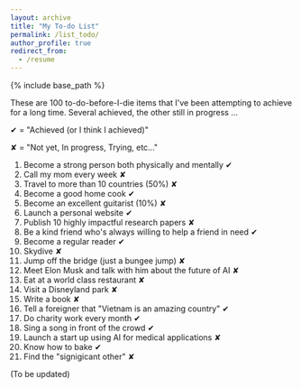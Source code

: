 ```yaml
---
layout: archive
title: "My To-do List"
permalink: /list_todo/
author_profile: true
redirect_from:
  - /resume
---
```


{% include base_path %}

These are 100 to-do-before-I-die items that I've been attempting to achieve for a long time. Several achieved, the other still in progress ... 

&#10004; = "Achieved (or I think I achieved)"

&#10008; = "Not yet, In progress, Trying, etc..."

1. Become a strong person both physically and mentally &#10004;
2. Call my mom every week &#10008;
3. Travel to more than 10 countries (50%) &#10008;
4. Become a good home cook  &#10004;
5. Become an excellent guitarist (10%) &#10008;
6. Launch a personal website &#10004;
7. Publish 10 highly impactful research papers &#10008;
8. Be a kind friend who's always willing to help a friend in need &#10004;
9. Become a regular reader &#10004; 
10. Skydive &#10008;
11. Jump off the bridge (just a bungee jump) &#10008;
12. Meet Elon Musk and talk with him about the future of AI &#10008;
13. Eat at a world class restaurant &#10008;
14. Visit a Disneyland park &#10008;
15. Write a book &#10008;
16. Tell a foreigner that "Vietnam is an amazing country" &#10004;
17. Do charity work every month &#10004;
18. Sing a song in front of the crowd  &#10004;
19. Launch a start up using AI for medical applications &#10008;
20. Know how to bake &#10004;
21. Find the "signigicant other" &#10008;

(To be updated)

